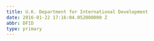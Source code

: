 ```yaml
---
title: U.K. Department for International Development
date: 2016-01-22 17:16:04.052000000 Z
abbr: DFID
type: primary
---
```


